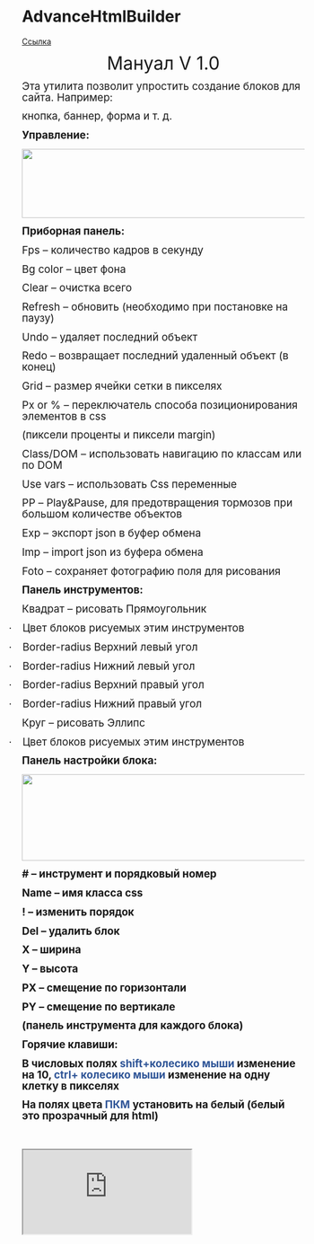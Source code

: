 # AdvanceHtmlBuilder
[Ссылка](https://aidancraft.000webhostapp.com/AdvanceHtmlBuilder/)
<html xmlns:v="urn:schemas-microsoft-com:vml"
xmlns:o="urn:schemas-microsoft-com:office:office"
xmlns:w="urn:schemas-microsoft-com:office:word"
xmlns:m="http://schemas.microsoft.com/office/2004/12/omml"
xmlns="http://www.w3.org/TR/REC-html40">

<head>
<meta http-equiv=Content-Type content="text/html; charset=unicode">
<meta name=ProgId content=Word.Document>
<meta name=Generator content="Microsoft Word 15">
<meta name=Originator content="Microsoft Word 15">
<link rel=File-List href="manual_ru.files/filelist.xml">
<link rel=Edit-Time-Data href="manual_ru.files/editdata.mso">
<!--[if !mso]>
<style>
v\:* {behavior:url(#default#VML);}
o\:* {behavior:url(#default#VML);}
w\:* {behavior:url(#default#VML);}
.shape {behavior:url(#default#VML);}
</style>
<![endif]-->
<link rel=dataStoreItem href="manual_ru.files/item0001.xml"
target="manual_ru.files/props002.xml">
<link rel=themeData href="manual_ru.files/themedata.thmx">
<link rel=colorSchemeMapping href="manual_ru.files/colorschememapping.xml">

<meta charset=utf-8>
</head>
<body lang=RU style='tab-interval:35.4pt'>

<div class=WordSection1>

<p class=MsoNormal align=center style='text-align:center'><span
style='font-size:24.0pt;mso-bidi-font-size:11.0pt;line-height:106%'>Мануал </span><span
lang=EN-US style='font-size:24.0pt;mso-bidi-font-size:11.0pt;line-height:106%;
mso-ansi-language:EN-US'>V</span><span style='font-size:24.0pt;mso-bidi-font-size:
11.0pt;line-height:106%'> 1.0<o:p></o:p></span></p>

<p class=MsoNormal><span style='font-size:14.0pt;mso-bidi-font-size:16.0pt;
line-height:106%'>Эта утилита позволит упростить создание блоков для сайта.
Например:<o:p></o:p></span></p>

<p class=MsoNormal><span style='font-size:14.0pt;mso-bidi-font-size:16.0pt;
line-height:106%'>кнопка, баннер, форма и т. д.<o:p></o:p></span></p>

<p class=MsoNormal><b style='mso-bidi-font-weight:normal'><span
style='font-size:14.0pt;mso-bidi-font-size:16.0pt;line-height:106%'>Управление:<o:p></o:p></span></b></p>

<p class=MsoNormal><b style='mso-bidi-font-weight:normal'><span
style='font-size:14.0pt;mso-bidi-font-size:16.0pt;line-height:106%;mso-no-proof:
yes'<![if !vml]><img width=843 height=123
src="https://aidancraft.000webhostapp.com/AdvanceHtmlBuilder/0001.png" v:shapes="Рисунок_x0020_1"><span style='font-size:14.0pt;mso-bidi-font-size:
16.0pt;line-height:106%'><o:p></o:p></span></b></p>

<p class=MsoNormal><b style='mso-bidi-font-weight:normal'><span
style='font-size:14.0pt;mso-bidi-font-size:16.0pt;line-height:106%'>Приборная
панель:<o:p></o:p></span></b></p>

<p class=MsoNormal><span lang=EN-US style='font-size:14.0pt;mso-bidi-font-size:
16.0pt;line-height:106%;mso-ansi-language:EN-US'>Fps</span><span lang=EN-US
style='font-size:14.0pt;mso-bidi-font-size:16.0pt;line-height:106%'> </span><span
style='font-size:14.0pt;mso-bidi-font-size:16.0pt;line-height:106%'>–
количество кадров в секунду<o:p></o:p></span></p>

<p class=MsoNormal><span lang=EN-US style='font-size:14.0pt;mso-bidi-font-size:
16.0pt;line-height:106%;mso-ansi-language:EN-US'>Bg</span><span lang=EN-US
style='font-size:14.0pt;mso-bidi-font-size:16.0pt;line-height:106%'> </span><span
lang=EN-US style='font-size:14.0pt;mso-bidi-font-size:16.0pt;line-height:106%;
mso-ansi-language:EN-US'>color</span><span style='font-size:14.0pt;mso-bidi-font-size:
16.0pt;line-height:106%'> – цвет фона<o:p></o:p></span></p>

<p class=MsoNormal><span lang=EN-US style='font-size:14.0pt;mso-bidi-font-size:
16.0pt;line-height:106%;mso-ansi-language:EN-US'>Clear</span><span
style='font-size:14.0pt;mso-bidi-font-size:16.0pt;line-height:106%'> – очистка
всего<o:p></o:p></span></p>

<p class=MsoNormal><span lang=EN-US style='font-size:14.0pt;mso-bidi-font-size:
16.0pt;line-height:106%;mso-ansi-language:EN-US'>Refresh</span><span
lang=EN-US style='font-size:14.0pt;mso-bidi-font-size:16.0pt;line-height:106%'>
</span><span style='font-size:14.0pt;mso-bidi-font-size:16.0pt;line-height:
106%'>– обновить (необходимо при постановке на паузу)<o:p></o:p></span></p>

<p class=MsoNormal><span lang=EN-US style='font-size:14.0pt;mso-bidi-font-size:
16.0pt;line-height:106%;mso-ansi-language:EN-US'>Undo</span><span lang=EN-US
style='font-size:14.0pt;mso-bidi-font-size:16.0pt;line-height:106%'> </span><span
style='font-size:14.0pt;mso-bidi-font-size:16.0pt;line-height:106%'>– удаляет
последний объект<o:p></o:p></span></p>

<p class=MsoNormal><span lang=EN-US style='font-size:14.0pt;mso-bidi-font-size:
16.0pt;line-height:106%;mso-ansi-language:EN-US'>Redo</span><span lang=EN-US
style='font-size:14.0pt;mso-bidi-font-size:16.0pt;line-height:106%'> </span><span
style='font-size:14.0pt;mso-bidi-font-size:16.0pt;line-height:106%'>–
возвращает последний удаленный объект (в конец)<o:p></o:p></span></p>

<p class=MsoNormal><span style='font-size:14.0pt;mso-bidi-font-size:16.0pt;
line-height:106%'>Grid – размер ячейки сетки в пикселях<o:p></o:p></span></p>

<p class=MsoNormal><span lang=EN-US style='font-size:14.0pt;mso-bidi-font-size:
16.0pt;line-height:106%;mso-ansi-language:EN-US'>Px</span><span lang=EN-US
style='font-size:14.0pt;mso-bidi-font-size:16.0pt;line-height:106%'> </span><span
lang=EN-US style='font-size:14.0pt;mso-bidi-font-size:16.0pt;line-height:106%;
mso-ansi-language:EN-US'>or</span><span style='font-size:14.0pt;mso-bidi-font-size:
16.0pt;line-height:106%'> % – переключатель способа позиционирования элементов
в </span><span lang=EN-US style='font-size:14.0pt;mso-bidi-font-size:16.0pt;
line-height:106%;mso-ansi-language:EN-US'>css</span><span style='font-size:
14.0pt;mso-bidi-font-size:16.0pt;line-height:106%'><o:p></o:p></span></p>

<p class=MsoNormal><span style='font-size:14.0pt;mso-bidi-font-size:16.0pt;
line-height:106%'>(пиксели проценты и пиксели </span><span lang=EN-US
style='font-size:14.0pt;mso-bidi-font-size:16.0pt;line-height:106%;mso-ansi-language:
EN-US'>margin</span><span style='font-size:14.0pt;mso-bidi-font-size:16.0pt;
line-height:106%'>)<o:p></o:p></span></p>

<p class=MsoNormal><span lang=EN-US style='font-size:14.0pt;mso-bidi-font-size:
16.0pt;line-height:106%;mso-ansi-language:EN-US'>Class</span><span
style='font-size:14.0pt;mso-bidi-font-size:16.0pt;line-height:106%'>/</span><span
lang=EN-US style='font-size:14.0pt;mso-bidi-font-size:16.0pt;line-height:106%;
mso-ansi-language:EN-US'>DOM</span><span lang=EN-US style='font-size:14.0pt;
mso-bidi-font-size:16.0pt;line-height:106%'> </span><span style='font-size:
14.0pt;mso-bidi-font-size:16.0pt;line-height:106%'>– использовать навигацию по
классам или по </span><span lang=EN-US style='font-size:14.0pt;mso-bidi-font-size:
16.0pt;line-height:106%;mso-ansi-language:EN-US'>DOM</span><span
style='font-size:14.0pt;mso-bidi-font-size:16.0pt;line-height:106%'><o:p></o:p></span></p>

<p class=MsoNormal><span lang=EN-US style='font-size:14.0pt;mso-bidi-font-size:
16.0pt;line-height:106%;mso-ansi-language:EN-US'>Use</span><span lang=EN-US
style='font-size:14.0pt;mso-bidi-font-size:16.0pt;line-height:106%'> </span><span
lang=EN-US style='font-size:14.0pt;mso-bidi-font-size:16.0pt;line-height:106%;
mso-ansi-language:EN-US'>vars</span><span lang=EN-US style='font-size:14.0pt;
mso-bidi-font-size:16.0pt;line-height:106%'> </span><span style='font-size:
14.0pt;mso-bidi-font-size:16.0pt;line-height:106%'>– использовать </span><span
lang=EN-US style='font-size:14.0pt;mso-bidi-font-size:16.0pt;line-height:106%;
mso-ansi-language:EN-US'>Css</span><span lang=EN-US style='font-size:14.0pt;
mso-bidi-font-size:16.0pt;line-height:106%'> </span><span style='font-size:
14.0pt;mso-bidi-font-size:16.0pt;line-height:106%'>переменные<o:p></o:p></span></p>

<p class=MsoNormal><span lang=EN-US style='font-size:14.0pt;mso-bidi-font-size:
16.0pt;line-height:106%;mso-ansi-language:EN-US'>PP</span><span lang=EN-US
style='font-size:14.0pt;mso-bidi-font-size:16.0pt;line-height:106%'> </span><span
style='font-size:14.0pt;mso-bidi-font-size:16.0pt;line-height:106%'>– </span><span
lang=EN-US style='font-size:14.0pt;mso-bidi-font-size:16.0pt;line-height:106%;
mso-ansi-language:EN-US'>Play</span><span style='font-size:14.0pt;mso-bidi-font-size:
16.0pt;line-height:106%'>&amp;</span><span lang=EN-US style='font-size:14.0pt;
mso-bidi-font-size:16.0pt;line-height:106%;mso-ansi-language:EN-US'>Pause</span><span
style='font-size:14.0pt;mso-bidi-font-size:16.0pt;line-height:106%'>, для
предотвращения тормозов при большом количестве объектов<o:p></o:p></span></p>

<p class=MsoNormal><span lang=EN-US style='font-size:14.0pt;mso-bidi-font-size:
16.0pt;line-height:106%;mso-ansi-language:EN-US'>Exp</span><span lang=EN-US
style='font-size:14.0pt;mso-bidi-font-size:16.0pt;line-height:106%'> </span><span
style='font-size:14.0pt;mso-bidi-font-size:16.0pt;line-height:106%'>– экспорт </span><span
lang=EN-US style='font-size:14.0pt;mso-bidi-font-size:16.0pt;line-height:106%;
mso-ansi-language:EN-US'>json</span><span lang=EN-US style='font-size:14.0pt;
mso-bidi-font-size:16.0pt;line-height:106%'> </span><span style='font-size:
14.0pt;mso-bidi-font-size:16.0pt;line-height:106%'>в буфер обмена<o:p></o:p></span></p>

<p class=MsoNormal><span lang=EN-US style='font-size:14.0pt;mso-bidi-font-size:
16.0pt;line-height:106%;mso-ansi-language:EN-US'>Imp</span><span lang=EN-US
style='font-size:14.0pt;mso-bidi-font-size:16.0pt;line-height:106%'> </span><span
style='font-size:14.0pt;mso-bidi-font-size:16.0pt;line-height:106%'>– </span><span
lang=EN-US style='font-size:14.0pt;mso-bidi-font-size:16.0pt;line-height:106%;
mso-ansi-language:EN-US'>import</span><span lang=EN-US style='font-size:14.0pt;
mso-bidi-font-size:16.0pt;line-height:106%'> </span><span lang=EN-US
style='font-size:14.0pt;mso-bidi-font-size:16.0pt;line-height:106%;mso-ansi-language:
EN-US'>json</span><span lang=EN-US style='font-size:14.0pt;mso-bidi-font-size:
16.0pt;line-height:106%'> </span><span style='font-size:14.0pt;mso-bidi-font-size:
16.0pt;line-height:106%'>из буфера обмена<o:p></o:p></span></p>

<p class=MsoNormal><span lang=EN-US style='font-size:14.0pt;mso-bidi-font-size:
16.0pt;line-height:106%;mso-ansi-language:EN-US'>Foto</span><span lang=EN-US
style='font-size:14.0pt;mso-bidi-font-size:16.0pt;line-height:106%'> </span><span
style='font-size:14.0pt;mso-bidi-font-size:16.0pt;line-height:106%'>– сохраняет
фотографию поля для рисования<o:p></o:p></span></p>

<p class=MsoNormal><b style='mso-bidi-font-weight:normal'><span
style='font-size:14.0pt;mso-bidi-font-size:16.0pt;line-height:106%'>Панель
инструментов</span></b><b style='mso-bidi-font-weight:normal'><span lang=EN-US
style='font-size:14.0pt;mso-bidi-font-size:16.0pt;line-height:106%;mso-ansi-language:
EN-US'>:</span></b><b style='mso-bidi-font-weight:normal'><span
style='font-size:14.0pt;mso-bidi-font-size:16.0pt;line-height:106%'><o:p></o:p></span></b></p>

<p class=MsoNormal><span style='font-size:14.0pt;mso-bidi-font-size:16.0pt;
line-height:106%'>Квадрат – рисовать Прямоугольник<o:p></o:p></span></p>

<p class=MsoListParagraphCxSpFirst style='text-indent:-18.0pt;mso-list:l0 level1 lfo2'><![if !supportLists]><span
style='font-size:14.0pt;mso-bidi-font-size:16.0pt;line-height:106%;font-family:
Symbol;mso-fareast-font-family:Symbol;mso-bidi-font-family:Symbol'><span
style='mso-list:Ignore'>·<span style='font:7.0pt "Times New Roman"'>&nbsp;&nbsp;&nbsp;&nbsp;&nbsp;&nbsp;&nbsp;
</span></span></span><![endif]><span style='font-size:14.0pt;mso-bidi-font-size:
16.0pt;line-height:106%'>Цвет блоков рисуемых этим инструментов<o:p></o:p></span></p>

<p class=MsoListParagraphCxSpMiddle style='text-indent:-18.0pt;mso-list:l0 level1 lfo2'><![if !supportLists]><span
style='font-size:14.0pt;mso-bidi-font-size:16.0pt;line-height:106%;font-family:
Symbol;mso-fareast-font-family:Symbol;mso-bidi-font-family:Symbol'><span
style='mso-list:Ignore'>·<span style='font:7.0pt "Times New Roman"'>&nbsp;&nbsp;&nbsp;&nbsp;&nbsp;&nbsp;&nbsp;
</span></span></span><![endif]><span lang=EN-US style='font-size:14.0pt;
mso-bidi-font-size:16.0pt;line-height:106%;mso-ansi-language:EN-US'>Border</span><span
style='font-size:14.0pt;mso-bidi-font-size:16.0pt;line-height:106%'>-</span><span
lang=EN-US style='font-size:14.0pt;mso-bidi-font-size:16.0pt;line-height:106%;
mso-ansi-language:EN-US'>radius </span><span style='font-size:14.0pt;
mso-bidi-font-size:16.0pt;line-height:106%'>Верхний левый угол<o:p></o:p></span></p>

<p class=MsoListParagraphCxSpMiddle style='text-indent:-18.0pt;mso-list:l0 level1 lfo2'><![if !supportLists]><span
lang=EN-US style='font-size:14.0pt;mso-bidi-font-size:16.0pt;line-height:106%;
font-family:Symbol;mso-fareast-font-family:Symbol;mso-bidi-font-family:Symbol;
mso-ansi-language:EN-US'><span style='mso-list:Ignore'>·<span style='font:7.0pt "Times New Roman"'>&nbsp;&nbsp;&nbsp;&nbsp;&nbsp;&nbsp;&nbsp;
</span></span></span><![endif]><span lang=EN-US style='font-size:14.0pt;
mso-bidi-font-size:16.0pt;line-height:106%;mso-ansi-language:EN-US'>Border-radius
</span><span style='font-size:14.0pt;mso-bidi-font-size:16.0pt;line-height:
106%'>Нижний левый</span><span style='font-size:14.0pt;mso-bidi-font-size:16.0pt;
line-height:106%;mso-ansi-language:EN-US'> </span><span style='font-size:14.0pt;
mso-bidi-font-size:16.0pt;line-height:106%'>угол</span><span lang=EN-US
style='font-size:14.0pt;mso-bidi-font-size:16.0pt;line-height:106%;mso-ansi-language:
EN-US'><o:p></o:p></span></p>

<p class=MsoListParagraphCxSpMiddle style='text-indent:-18.0pt;mso-list:l0 level1 lfo2'><![if !supportLists]><span
style='font-size:14.0pt;mso-bidi-font-size:16.0pt;line-height:106%;font-family:
Symbol;mso-fareast-font-family:Symbol;mso-bidi-font-family:Symbol'><span
style='mso-list:Ignore'>·<span style='font:7.0pt "Times New Roman"'>&nbsp;&nbsp;&nbsp;&nbsp;&nbsp;&nbsp;&nbsp;
</span></span></span><![endif]><span lang=EN-US style='font-size:14.0pt;
mso-bidi-font-size:16.0pt;line-height:106%;mso-ansi-language:EN-US'>Border</span><span
style='font-size:14.0pt;mso-bidi-font-size:16.0pt;line-height:106%'>-</span><span
lang=EN-US style='font-size:14.0pt;mso-bidi-font-size:16.0pt;line-height:106%;
mso-ansi-language:EN-US'>radius </span><span style='font-size:14.0pt;
mso-bidi-font-size:16.0pt;line-height:106%'>Верхний правый угол<o:p></o:p></span></p>

<p class=MsoListParagraphCxSpLast style='text-indent:-18.0pt;mso-list:l0 level1 lfo2'><![if !supportLists]><span
style='font-size:14.0pt;mso-bidi-font-size:16.0pt;line-height:106%;font-family:
Symbol;mso-fareast-font-family:Symbol;mso-bidi-font-family:Symbol'><span
style='mso-list:Ignore'>·<span style='font:7.0pt "Times New Roman"'>&nbsp;&nbsp;&nbsp;&nbsp;&nbsp;&nbsp;&nbsp;
</span></span></span><![endif]><span lang=EN-US style='font-size:14.0pt;
mso-bidi-font-size:16.0pt;line-height:106%;mso-ansi-language:EN-US'>Border</span><span
style='font-size:14.0pt;mso-bidi-font-size:16.0pt;line-height:106%'>-</span><span
lang=EN-US style='font-size:14.0pt;mso-bidi-font-size:16.0pt;line-height:106%;
mso-ansi-language:EN-US'>radius </span><span style='font-size:14.0pt;
mso-bidi-font-size:16.0pt;line-height:106%'>Нижний правый угол<o:p></o:p></span></p>

<p class=MsoNormal><span style='font-size:14.0pt;mso-bidi-font-size:16.0pt;
line-height:106%'>Круг – рисовать Эллипс<o:p></o:p></span></p>

<p class=MsoListParagraph style='text-indent:-18.0pt;mso-list:l0 level1 lfo2'><![if !supportLists]><span
style='font-size:14.0pt;mso-bidi-font-size:16.0pt;line-height:106%;font-family:
Symbol;mso-fareast-font-family:Symbol;mso-bidi-font-family:Symbol'><span
style='mso-list:Ignore'>·<span style='font:7.0pt "Times New Roman"'>&nbsp;&nbsp;&nbsp;&nbsp;&nbsp;&nbsp;&nbsp;
</span></span></span><![endif]><span style='font-size:14.0pt;mso-bidi-font-size:
16.0pt;line-height:106%'>Цвет блоков рисуемых этим инструментов<o:p></o:p></span></p>

<p class=MsoNormal><b style='mso-bidi-font-weight:normal'><span
style='font-size:14.0pt;mso-bidi-font-size:16.0pt;line-height:106%'>Панель настройки
блока</span></b><b style='mso-bidi-font-weight:normal'><span lang=EN-US
style='font-size:14.0pt;mso-bidi-font-size:16.0pt;line-height:106%;mso-ansi-language:
EN-US'>:</span></b><b style='mso-bidi-font-weight:normal'><span
style='font-size:14.0pt;mso-bidi-font-size:16.0pt;line-height:106%'><o:p></o:p></span></b></p>

<p class=MsoNormal><b style='mso-bidi-font-weight:normal'><span
style='font-size:14.0pt;mso-bidi-font-size:16.0pt;line-height:106%;mso-no-proof:
yes'><!--[if gte vml 1]><v:shape id="Рисунок_x0020_4" o:spid="_x0000_i1025"
 type="#_x0000_t75" style='width:522.75pt;height:115.5pt;visibility:visible;
 mso-wrap-style:square'>
 <v:imagedata src="manual_ru.files/image003.png" o:title=""/>
</v:shape><![endif]--><![if !vml]>
 <img width=697 height=154 src="https://aidancraft.000webhostapp.com/AdvanceHtmlBuilder/0002.png" v:shapes="Рисунок_x0020_4"><span style='font-size:14.0pt;mso-bidi-font-size:
16.0pt;line-height:106%'><o:p></o:p></span></b></p>

<p class=MsoNormal><b style='mso-bidi-font-weight:normal'><span
style='font-size:14.0pt;mso-bidi-font-size:16.0pt;line-height:106%'># –
инструмент и порядковый номер<o:p></o:p></span></b></p>

<p class=MsoNormal><b style='mso-bidi-font-weight:normal'><span lang=EN-US
style='font-size:14.0pt;mso-bidi-font-size:16.0pt;line-height:106%;mso-ansi-language:
EN-US'>Name</span></b><b style='mso-bidi-font-weight:normal'><span lang=EN-US
style='font-size:14.0pt;mso-bidi-font-size:16.0pt;line-height:106%'> </span></b><b
style='mso-bidi-font-weight:normal'><span style='font-size:14.0pt;mso-bidi-font-size:
16.0pt;line-height:106%'>– имя класса css<o:p></o:p></span></b></p>

<p class=MsoNormal><b style='mso-bidi-font-weight:normal'><span
style='font-size:14.0pt;mso-bidi-font-size:16.0pt;line-height:106%'>! ­–
изменить порядок<o:p></o:p></span></b></p>

<p class=MsoNormal><b style='mso-bidi-font-weight:normal'><span lang=EN-US
style='font-size:14.0pt;mso-bidi-font-size:16.0pt;line-height:106%;mso-ansi-language:
EN-US'>Del</span></b><b style='mso-bidi-font-weight:normal'><span lang=EN-US
style='font-size:14.0pt;mso-bidi-font-size:16.0pt;line-height:106%'> </span></b><b
style='mso-bidi-font-weight:normal'><span style='font-size:14.0pt;mso-bidi-font-size:
16.0pt;line-height:106%'>– удалить блок<o:p></o:p></span></b></p>

<p class=MsoNormal><b style='mso-bidi-font-weight:normal'><span
style='font-size:14.0pt;mso-bidi-font-size:16.0pt;line-height:106%'>Х – ширина<o:p></o:p></span></b></p>

<p class=MsoNormal><b style='mso-bidi-font-weight:normal'><span lang=EN-US
style='font-size:14.0pt;mso-bidi-font-size:16.0pt;line-height:106%;mso-ansi-language:
EN-US'>Y</span></b><b style='mso-bidi-font-weight:normal'><span lang=EN-US
style='font-size:14.0pt;mso-bidi-font-size:16.0pt;line-height:106%'> </span></b><b
style='mso-bidi-font-weight:normal'><span style='font-size:14.0pt;mso-bidi-font-size:
16.0pt;line-height:106%'>– высота<o:p></o:p></span></b></p>

<p class=MsoNormal><b style='mso-bidi-font-weight:normal'><span lang=EN-US
style='font-size:14.0pt;mso-bidi-font-size:16.0pt;line-height:106%;mso-ansi-language:
EN-US'>PX</span></b><b style='mso-bidi-font-weight:normal'><span lang=EN-US
style='font-size:14.0pt;mso-bidi-font-size:16.0pt;line-height:106%'> </span></b><b
style='mso-bidi-font-weight:normal'><span style='font-size:14.0pt;mso-bidi-font-size:
16.0pt;line-height:106%'>– смещение по горизонтали<o:p></o:p></span></b></p>

<p class=MsoNormal><b style='mso-bidi-font-weight:normal'><span lang=EN-US
style='font-size:14.0pt;mso-bidi-font-size:16.0pt;line-height:106%;mso-ansi-language:
EN-US'>PY</span></b><b style='mso-bidi-font-weight:normal'><span lang=EN-US
style='font-size:14.0pt;mso-bidi-font-size:16.0pt;line-height:106%'> </span></b><b
style='mso-bidi-font-weight:normal'><span style='font-size:14.0pt;mso-bidi-font-size:
16.0pt;line-height:106%'>– смещение по вертикале<o:p></o:p></span></b></p>

<p class=MsoNormal><b style='mso-bidi-font-weight:normal'><span
style='font-size:14.0pt;mso-bidi-font-size:16.0pt;line-height:106%'>(панель
инструмента для каждого блока)<o:p></o:p></span></b></p>

<p class=MsoNormal><b style='mso-bidi-font-weight:normal'><span
style='font-size:14.0pt;mso-bidi-font-size:16.0pt;line-height:106%'>Горячие
клавиши:<o:p></o:p></span></b></p>

<p class=MsoNormal><b style='mso-bidi-font-weight:normal'><span
style='font-size:14.0pt;mso-bidi-font-size:16.0pt;line-height:106%'>В числовых
полях </span></b><b style='mso-bidi-font-weight:normal'><span lang=EN-US
style='font-size:14.0pt;mso-bidi-font-size:16.0pt;line-height:106%;color:#2F5597;
mso-themecolor:accent1;mso-themeshade:191;mso-style-textfill-fill-color:#2F5597;
mso-style-textfill-fill-themecolor:accent1;mso-style-textfill-fill-alpha:100.0%;
mso-style-textfill-fill-colortransforms:lumm=75000;mso-ansi-language:EN-US'>shift</span></b><b
style='mso-bidi-font-weight:normal'><span style='font-size:14.0pt;mso-bidi-font-size:
16.0pt;line-height:106%;color:#2F5597;mso-themecolor:accent1;mso-themeshade:
191;mso-style-textfill-fill-color:#2F5597;mso-style-textfill-fill-themecolor:
accent1;mso-style-textfill-fill-alpha:100.0%;mso-style-textfill-fill-colortransforms:
lumm=75000'>+колесико мыши </span></b><b style='mso-bidi-font-weight:normal'><span
style='font-size:14.0pt;mso-bidi-font-size:16.0pt;line-height:106%'>изменение
на 10, </span></b><b style='mso-bidi-font-weight:normal'><span lang=EN-US
style='font-size:14.0pt;mso-bidi-font-size:16.0pt;line-height:106%;color:#2F5597;
mso-themecolor:accent1;mso-themeshade:191;mso-style-textfill-fill-color:#2F5597;
mso-style-textfill-fill-themecolor:accent1;mso-style-textfill-fill-alpha:100.0%;
mso-style-textfill-fill-colortransforms:lumm=75000;mso-ansi-language:EN-US'>ctrl</span></b><b
style='mso-bidi-font-weight:normal'><span style='font-size:14.0pt;mso-bidi-font-size:
16.0pt;line-height:106%;color:#2F5597;mso-themecolor:accent1;mso-themeshade:
191;mso-style-textfill-fill-color:#2F5597;mso-style-textfill-fill-themecolor:
accent1;mso-style-textfill-fill-alpha:100.0%;mso-style-textfill-fill-colortransforms:
lumm=75000'>+ колесико мыши </span></b><b style='mso-bidi-font-weight:normal'><span
style='font-size:14.0pt;mso-bidi-font-size:16.0pt;line-height:106%'>изменение
на одну клетку в пикселях<o:p></o:p></span></b></p>

<p class=MsoNormal><b style='mso-bidi-font-weight:normal'><span
style='font-size:14.0pt;mso-bidi-font-size:16.0pt;line-height:106%'>На полях
цвета <span style='color:#2F5597;mso-themecolor:accent1;mso-themeshade:191;
mso-style-textfill-fill-color:#2F5597;mso-style-textfill-fill-themecolor:accent1;
mso-style-textfill-fill-alpha:100.0%;mso-style-textfill-fill-colortransforms:
lumm=75000'>ПКМ </span>установить на белый (белый это прозрачный для </span></b><b
style='mso-bidi-font-weight:normal'><span lang=EN-US style='font-size:14.0pt;
mso-bidi-font-size:16.0pt;line-height:106%;mso-ansi-language:EN-US'>html</span></b><b
style='mso-bidi-font-weight:normal'><span style='font-size:14.0pt;mso-bidi-font-size:
16.0pt;line-height:106%'>)<o:p></o:p></span></b></p>

<p class=MsoNormal><b style='mso-bidi-font-weight:normal'><span
style='font-size:14.0pt;mso-bidi-font-size:16.0pt;line-height:106%'><o:p>&nbsp;</o:p></span></b></p>
<iframe src="https://aidancraft.000webhostapp.com/AdvanceHtmlBuilder/">
</div>

</body>

</html>
